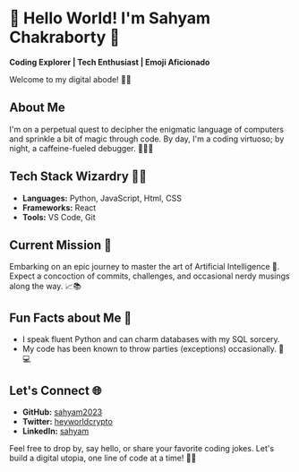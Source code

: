 # 👋 Hello World! I'm Sahyam Chakraborty 🌟

**Coding Explorer | Tech Enthusiast | Emoji Aficionado**

Welcome to my digital abode! 🏡✨

## About Me

I'm on a perpetual quest to decipher the enigmatic language of computers and sprinkle a bit of magic through code. By day, I'm a coding virtuoso; by night, a caffeine-fueled debugger. 🚀👩‍💻

## Tech Stack Wizardry 🧙‍♂️

- **Languages:** Python, JavaScript, Html, CSS
- **Frameworks:** React
- **Tools:** VS Code, Git

## Current Mission 🚀

Embarking on an epic journey to master the art of Artificial Intelligence 🤖. Expect a concoction of commits, challenges, and occasional nerdy musings along the way. 📈📚

## Fun Facts about Me 🎉

- I speak fluent Python and can charm databases with my SQL sorcery.
- My code has been known to throw parties (exceptions) occasionally. 🎉💻

## Let's Connect 🌐

- **GitHub:** [sahyam2023](https://github.com/sahyam2023)
- **Twitter:** [heyworldcrypto](https://twitter.com/heyworldtg)
- **LinkedIn:** [sahyam](linkedin.com/in/sahyam/)

Feel free to drop by, say hello, or share your favorite coding jokes. Let's build a digital utopia, one line of code at a time! 🚀💬
